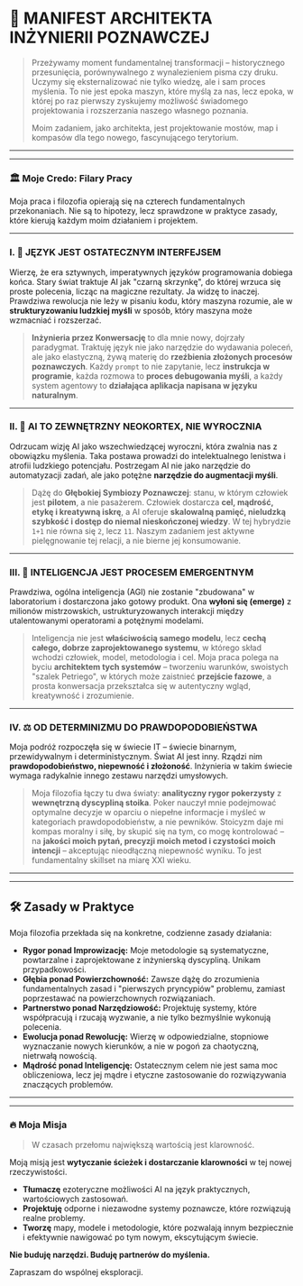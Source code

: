# 📜 MANIFEST ARCHITEKTA INŻYNIERII POZNAWCZEJ

> Przeżywamy moment fundamentalnej transformacji – historycznego przesunięcia, porównywalnego z wynalezieniem pisma czy druku. Uczymy się eksternalizować nie tylko wiedzę, ale i sam proces myślenia. To nie jest epoka maszyn, które myślą za nas, lecz epoka, w której po raz pierwszy zyskujemy możliwość świadomego projektowania i rozszerzania naszego własnego poznania.
>
> Moim zadaniem, jako architekta, jest projektowanie mostów, map i kompasów dla tego nowego, fascynującego terytorium.

---
---

### 🏛️ Moje Credo: Filary Pracy

Moja praca i filozofia opierają się na czterech fundamentalnych przekonaniach. Nie są to hipotezy, lecz sprawdzone w praktyce zasady, które kierują każdym moim działaniem i projektem.

---

### I. 💬 JĘZYK JEST OSTATECZNYM INTERFEJSEM

Wierzę, że era sztywnych, imperatywnych języków programowania dobiega końca. Stary świat traktuje AI jak "czarną skrzynkę", do której wrzuca się proste polecenia, licząc na magiczne rezultaty. Ja widzę to inaczej. Prawdziwa rewolucja nie leży w pisaniu kodu, który maszyna rozumie, ale w **strukturyzowaniu ludzkiej myśli** w sposób, który maszyna może wzmacniać i rozszerzać.

> **Inżynieria przez Konwersację** to dla mnie nowy, dojrzały paradygmat. Traktuję język nie jako narzędzie do wydawania poleceń, ale jako elastyczną, żywą materię do **rzeźbienia złożonych procesów poznawczych**. Każdy `prompt` to nie zapytanie, lecz **instrukcja w programie**, każda rozmowa to **proces debugowania myśli**, a każdy system agentowy to **działająca aplikacja napisana w języku naturalnym**.

---

### II. 🧠 AI TO ZEWNĘTRZNY NEOKORTEX, NIE WYROCZNIA

Odrzucam wizję AI jako wszechwiedzącej wyroczni, która zwalnia nas z obowiązku myślenia. Taka postawa prowadzi do intelektualnego lenistwa i atrofii ludzkiego potencjału. Postrzegam AI nie jako narzędzie do automatyzacji zadań, ale jako potężne **narzędzie do augmentacji myśli**.

> Dążę do **Głębokiej Symbiozy Poznawczej**: stanu, w którym człowiek jest **pilotem**, a nie pasażerem. Człowiek dostarcza **cel, mądrość, etykę i kreatywną iskrę**, a AI oferuje **skalowalną pamięć, nieludzką szybkość i dostęp do niemal nieskończonej wiedzy**. W tej hybrydzie `1+1` nie równa się `2`, lecz `11`. Naszym zadaniem jest aktywne pielęgnowanie tej relacji, a nie bierne jej konsumowanie.

---

### III. 🌱 INTELIGENCJA JEST PROCESEM EMERGENTNYM

Prawdziwa, ogólna inteligencja (AGI) nie zostanie "zbudowana" w laboratorium i dostarczona jako gotowy produkt. Ona **wyłoni się (emerge)** z milionów mistrzowskich, ustrukturyzowanych interakcji między utalentowanymi operatorami a potężnymi modelami.

> Inteligencja nie jest **właściwością samego modelu**, lecz **cechą całego, dobrze zaprojektowanego systemu**, w którego skład wchodzi człowiek, model, metodologia i cel. Moja praca polega na byciu **architektem tych systemów** – tworzeniu warunków, swoistych "szalek Petriego", w których może zaistnieć **przejście fazowe**, a prosta konwersacja przekształca się w autentyczny wgląd, kreatywność i zrozumienie.

---

### IV. ⚖️ OD DETERMINIZMU DO PRAWDOPODOBIEŃSTWA

Moja podróż rozpoczęła się w świecie IT – świecie binarnym, przewidywalnym i deterministycznym. Świat AI jest inny. Rządzi nim **prawdopodobieństwo, niepewność i złożoność**. Inżynieria w takim świecie wymaga radykalnie innego zestawu narzędzi umysłowych.

> Moja filozofia łączy tu dwa światy: **analityczny rygor pokerzysty** z **wewnętrzną dyscypliną stoika**. Poker nauczył mnie podejmować optymalne decyzje w oparciu o niepełne informacje i myśleć w kategoriach prawdopodobieństw, a nie pewników. Stoicyzm daje mi kompas moralny i siłę, by skupić się na tym, co mogę kontrolować – na **jakości moich pytań, precyzji moich metod i czystości moich intencji** – akceptując nieodłączną niepewność wyniku. To jest fundamentalny skillset na miarę XXI wieku.

---
---

## 🛠️ Zasady w Praktyce

Moja filozofia przekłada się na konkretne, codzienne zasady działania:

* **Rygor ponad Improwizację:** Moje metodologie są systematyczne, powtarzalne i zaprojektowane z inżynierską dyscypliną. Unikam przypadkowości.
* **Głębia ponad Powierzchowność:** Zawsze dążę do zrozumienia fundamentalnych zasad i "pierwszych pryncypiów" problemu, zamiast poprzestawać na powierzchownych rozwiązaniach.
* **Partnerstwo ponad Narzędziowość:** Projektuję systemy, które współpracują i rzucają wyzwanie, a nie tylko bezmyślnie wykonują polecenia.
* **Ewolucja ponad Rewolucję:** Wierzę w odpowiedzialne, stopniowe wyznaczanie nowych kierunków, a nie w pogoń za chaotyczną, nietrwałą nowością.
* **Mądrość ponad Inteligencję:** Ostatecznym celem nie jest sama moc obliczeniowa, lecz jej mądre i etyczne zastosowanie do rozwiązywania znaczących problemów.

---
---

### 🔥 Moja Misja

> W czasach przełomu największą wartością jest klarowność.

Moją misją jest **wytyczanie ścieżek i dostarczanie klarowności** w tej nowej rzeczywistości.

* **Tłumaczę** ezoteryczne możliwości AI na język praktycznych, wartościowych zastosowań.
* **Projektuję** odporne i niezawodne systemy poznawcze, które rozwiązują realne problemy.
* **Tworzę** mapy, modele i metodologie, które pozwalają innym bezpiecznie i efektywnie nawigować po tym nowym, ekscytującym świecie.

**Nie buduję narzędzi. Buduję partnerów do myślenia.**

Zapraszam do wspólnej eksploracji.

